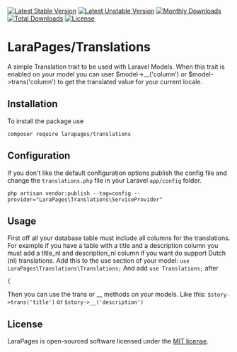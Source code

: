 [![Latest Stable Version](https://poser.pugx.org/larapages/translations/v/stable)](https://packagist.org/packages/larapages/translations)
[![Latest Unstable Version](https://poser.pugx.org/larapages/translations/v/unstable)](https://packagist.org/packages/larapages/translations)
[![Monthly Downloads](https://poser.pugx.org/larapages/translations/d/monthly)](https://packagist.org/packages/larapages/translations)
[![Total Downloads](https://poser.pugx.org/larapages/translations/downloads)](https://packagist.org/packages/larapages/translations)
[![License](https://poser.pugx.org/larapages/translations/license)](https://packagist.org/packages/larapages/translations)

# LaraPages/Translations
A simple Translation trait to be used with Laravel Models.
When this trait is enabled on your model you can user $model->__('column') or $model->trans('column') to get the translated value for your current locale.

## Installation
To install the package use

`composer require larapages/translations`

## Configuration
If you don't like the default configuration options publish the config file and change the `translations.php` file in your Laravel `app/config` folder.

`php artisan vendor:publish --tag=config --provider="LaraPages\Translations\ServiceProvider"` 

## Usage
First off all your database table must include all columns for the translations. For example if you have a table with a title and a description column you must add a title_nl and description_nl column if you want do support Dutch (nl) translations.
Add this to the use section of your model:
```use LaraPages\Translations\Translations;```
And add
```use Translations;```
after 
```class Story extends Model
{
```
Then you can use the trans or __ methods on your models. Like this:
```$story->trans('title')``` or ```$story->__('description')```

## License
LaraPages is open-sourced software licensed under the [MIT license](https://opensource.org/licenses/MIT).
